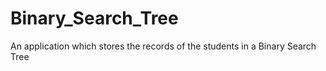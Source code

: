 # Binary_Search_Tree
An application which stores the records of the students in a Binary Search Tree
